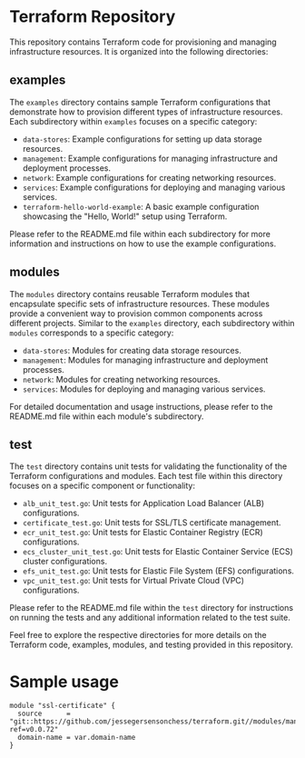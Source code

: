 # Terraform Repository

This repository contains Terraform code for provisioning and managing infrastructure resources. It is organized into the following directories:

## examples

The `examples` directory contains sample Terraform configurations that demonstrate how to provision different types of infrastructure resources. Each subdirectory within `examples` focuses on a specific category:

- `data-stores`: Example configurations for setting up data storage resources.
- `management`: Example configurations for managing infrastructure and deployment processes.
- `network`: Example configurations for creating networking resources.
- `services`: Example configurations for deploying and managing various services.
- `terraform-hello-world-example`: A basic example configuration showcasing the "Hello, World!" setup using Terraform.

Please refer to the README.md file within each subdirectory for more information and instructions on how to use the example configurations.

## modules

The `modules` directory contains reusable Terraform modules that encapsulate specific sets of infrastructure resources. These modules provide a convenient way to provision common components across different projects. Similar to the `examples` directory, each subdirectory within `modules` corresponds to a specific category:

- `data-stores`: Modules for creating data storage resources.
- `management`: Modules for managing infrastructure and deployment processes.
- `network`: Modules for creating networking resources.
- `services`: Modules for deploying and managing various services.

For detailed documentation and usage instructions, please refer to the README.md file within each module's subdirectory.

## test

The `test` directory contains unit tests for validating the functionality of the Terraform configurations and modules. Each test file within this directory focuses on a specific component or functionality:

- `alb_unit_test.go`: Unit tests for Application Load Balancer (ALB) configurations.
- `certificate_test.go`: Unit tests for SSL/TLS certificate management.
- `ecr_unit_test.go`: Unit tests for Elastic Container Registry (ECR) configurations.
- `ecs_cluster_unit_test.go`: Unit tests for Elastic Container Service (ECS) cluster configurations.
- `efs_unit_test.go`: Unit tests for Elastic File System (EFS) configurations.
- `vpc_unit_test.go`: Unit tests for Virtual Private Cloud (VPC) configurations.

Please refer to the README.md file within the `test` directory for instructions on running the tests and any additional information related to the test suite.

Feel free to explore the respective directories for more details on the Terraform code, examples, modules, and testing provided in this repository.


Sample usage
==============
```
module "ssl-certificate" {
  source      = "git::https://github.com/jessegersensonchess/terraform.git//modules/management/certificates?ref=v0.0.72"
  domain-name = var.domain-name
}
```
